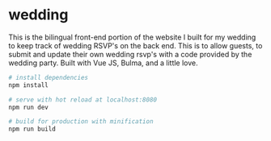 # wedding

This is the bilingual front-end portion of the website I built for my wedding to keep track of wedding RSVP's on the back end. This is to allow guests, to submit and update their own wedding rsvp's with a code provided by the wedding party. Built with Vue JS, Bulma, and a little love.

``` bash
# install dependencies
npm install

# serve with hot reload at localhost:8080
npm run dev

# build for production with minification
npm run build
```

